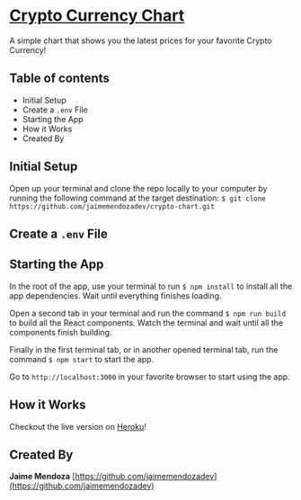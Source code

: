 # [Crypto Currency Chart](https://github.com/jaimemendozadev/crypto-chart)

A simple chart that shows you the latest prices for your favorite Crypto Currency!


## Table of contents

- Initial Setup
- Create a `.env` File
- Starting the App
- How it Works
- Created By

## Initial Setup

Open up your terminal and clone the repo locally to your computer by running the following command at the target destination: `$ git clone https://github.com/jaimemendozadev/crypto-chart.git`

## Create a `.env` File



## Starting the App

In the root of the app, use your terminal to run `$ npm install` to install all the app dependencies. Wait until everything finishes loading.

Open a second tab in your terminal and run the command `$ npm run build` to build all the React components. Watch the terminal and wait until all the components finish building.

Finally in the first terminal tab, or in another opened terminal tab, run the command `$ npm start` to start the app.

Go to `http://localhost:3000` in your favorite browser to start using the app. 


## How it Works

Checkout the live version on [Heroku]()!


## Created By

**Jaime Mendoza**
[https://github.com/jaimemendozadev](https://github.com/jaimemendozadev)